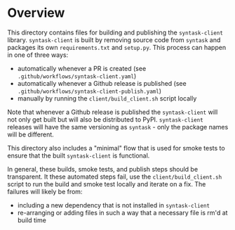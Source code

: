 # Overview

This directory contains files for building and publishing the `syntask-client` 
library. `syntask-client` is built by removing source code from `syntask` and 
packages its own `requirements.txt` and `setup.py`. This process can happen 
in one of three ways:

- automatically whenever a PR is created (see 
`.github/workflows/syntask-client.yaml`)
- automatically whenever a Github release is published (see 
`.github/workflows/syntask-client-publish.yaml`)
- manually by running the `client/build_client.sh` script locally

Note that whenever a Github release is published the `syntask-client` will 
not only get built but will also be distributed to PyPI. `syntask-client` 
releases will have the same versioning as `syntask` - only the package names 
will be different.

This directory also includes a "minimal" flow that is used for smoke 
tests to ensure that the built `syntask-client` is functional.

In general, these builds, smoke tests, and publish steps should be transparent. 
It these automated steps fail, use the `client/build_client.sh` script to run 
the build and smoke test locally and iterate on a fix. The failures will likely 
be from:

- including a new dependency that is not installed in `syntask-client`
- re-arranging or adding files in such a way that a necessary file is rm'd at 
  build time
